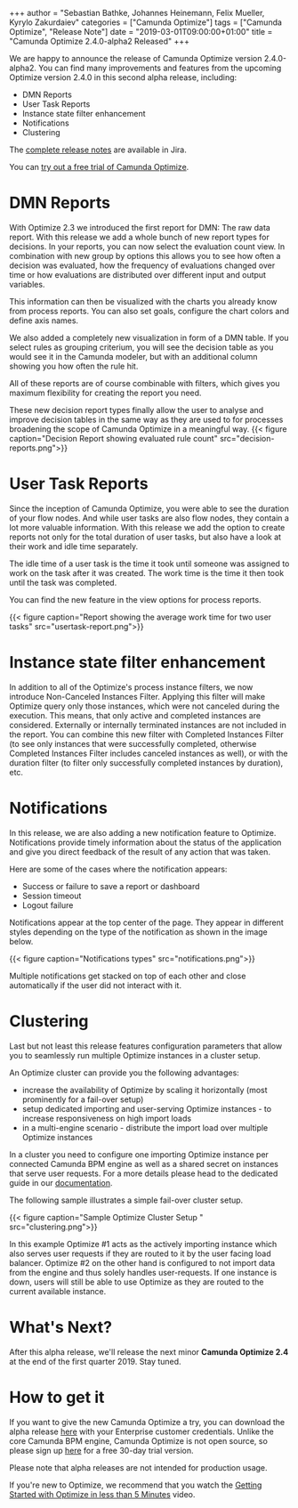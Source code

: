+++
author = "Sebastian Bathke, Johannes Heinemann, Felix Mueller, Kyrylo Zakurdaiev"
categories = ["Camunda Optimize"]
tags = ["Camunda Optimize", "Release Note"]
date = "2019-03-01T09:00:00+01:00"
title = "Camunda Optimize 2.4.0-alpha2 Released"
+++

We are happy to announce the release of Camunda Optimize version 2.4.0-alpha2.
You can find many improvements and features from the upcoming Optimize version 2.4.0 in this second alpha release, including:

* DMN Reports
* User Task Reports
* Instance state filter enhancement
* Notifications
* Clustering

The [complete release notes](https://app.camunda.com/jira/secure/ReleaseNote.jspa) are available in Jira.
<!--more-->
You can [try out a free trial of Camunda Optimize](#how-to-get-it).

# DMN Reports
With Optimize 2.3 we introduced the first report for DMN: The raw data report. With this release we add a whole bunch of new report types for decisions. In your reports, you can now select the evaluation count view. In combination with new group by options this allows you to see how often a decision was evaluated, how the frequency of evaluations changed over time or how evaluations are distributed over different input and output variables.

This information can then be visualized with the charts you already know from process reports. You can also set goals, configure the chart colors and define axis names.

We also added a completely new visualization in form of a DMN table. If you select rules as grouping criterium, you will see the decision table as you would see it in the Camunda modeler, but with an additional column showing you how often the rule hit.

All of these reports are of course combinable with filters, which gives you maximum flexibility for creating the report you need.

These new decision report types finally allow the user to analyse and improve decision tables in the same way as they are used to for processes broadening the scope of Camunda Optimize in a meaningful way.
{{< figure caption="Decision Report showing evaluated rule count" src="decision-reports.png">}}

# User Task Reports
Since the inception of Camunda Optimize, you were able to see the duration of your flow nodes. And while user tasks are also flow nodes, they contain a lot more valuable information. With this release we add the option to create reports not only for the total duration of user tasks, but also have a look at their work and idle time separately.

The idle time of a user task is the time it took until someone was assigned to work on the task after it was created. The work time is the time it then took until the task was completed.

You can find the new feature in the view options for process reports.

{{< figure caption="Report showing the average work time for two user tasks" src="usertask-report.png">}}

# Instance state filter enhancement
In addition to all of the Optimize's process instance filters, we now introduce Non-Canceled Instances Filter. Applying this filter will make Optimize query only those instances, which were not canceled during the execution. This means, that only active and completed instances are considered. Externally or internally terminated instances are not included in the report. You can combine this new filter with Completed Instances Filter (to see only instances that were successfully completed, otherwise Completed Instances Filter includes canceled instances as well), or with the duration filter (to filter only successfully completed instances by duration), etc.

# Notifications
In this release, we are also adding a new notification feature to Optimize. Notifications provide timely information about the status of the application and give you direct feedback of the result of any action that was taken.

Here are some of the cases where the notification appears: 

* Success or failure to save a report or dashboard
* Session timeout
* Logout failure

Notifications appear at the top center of the page. They appear in different styles depending on the type of the notification as shown in the image below. 

{{< figure caption="Notifications types" src="notifications.png">}}

Multiple notifications get stacked on top of each other and close automatically if the user did not interact with it.

# Clustering
Last but not least this release features configuration parameters that allow you to seamlessly run multiple Optimize instances in a cluster setup.

An Optimize cluster can provide you the following advantages:

* increase the availability of Optimize by scaling it horizontally (most prominently for a fail-over setup)
* setup dedicated importing and user-serving Optimize instances - to increase responsiveness on high import loads
* in a multi-engine scenario - distribute the import load over multiple Optimize instances

In a cluster you need to configure one importing Optimize instance per connected Camunda BPM engine as well as a shared secret on instances that serve user requests. For a more details please head to the dedicated guide in our [documentation](https://docs.camunda.org/optimize/latest/technical-guide/setup/clustering/).

The following sample illustrates a simple fail-over cluster setup.

{{< figure caption="Sample Optimize Cluster Setup " src="clustering.png">}}

In this example Optimize #1 acts as the actively importing instance which also serves user requests if they are routed to it by the user facing load balancer. Optimize #2 on the other hand is configured to not import data from the engine and thus solely handles user-requests. If one instance is down, users will still be able to use Optimize as they are routed to the current available instance.

# What's Next?

After this alpha release, we'll release the next minor **Camunda Optimize 2.4** at the end of the first quarter 2019. Stay tuned.

# How to get it

If you want to give the new Camunda Optimize a try, you can download the alpha release [here](https://docs.camunda.org/enterprise/download/#camunda-optimize) with your Enterprise customer credentials. Unlike the core Camunda BPM engine, Camunda Optimize is not open source, so please sign up [here](https://camunda.com/download/enterprise/) for a free 30-day trial version.

Please note that alpha releases are not intended for production usage.

If you're new to Optimize, we recommend that you watch the [Getting Started with Optimize in less than 5 Minutes](https://camunda.com/learn/videos/getting-started-optimize/) video.
